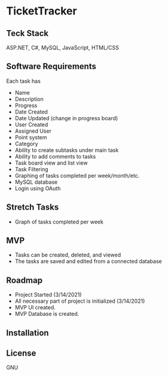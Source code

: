 # TicketTracker
## Teck Stack
ASP.NET, C#, MySQL, JavaScript, HTML/CSS

## Software Requirements
Each task has
  * Name
  * Description
  * Progress
  * Date Created
  * Date Updated (change in progress board)
  * User Created
  * Assigned User
  * Point system
  * Category
  * Ability to create subtasks under main task
  * Ability to add comments to tasks
  * Task board view and list view
  * Task Filtering
  * Graphing of tasks completed per week/month/etc.
  * MySQL database
  * Login using OAuth
## Stretch Tasks
  * Graph of tasks completed per week
## MVP
  * Tasks can be created, deleted, and viewed
  * The tasks are saved and edited from a connected database
## Roadmap
  * Project Started (3/14/2021)
  * All necessary part of project is initialized (3/14/2021)
  * MVP UI created.
  * MVP Database is created.
## Installation
## License
GNU
